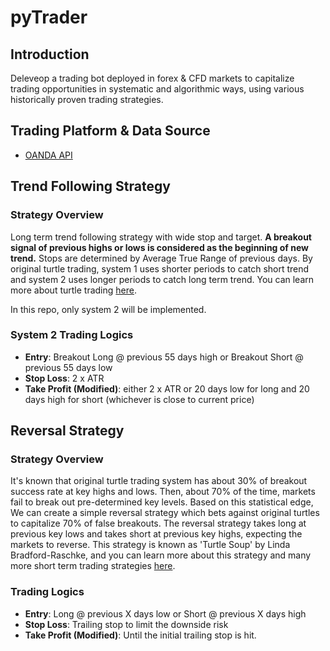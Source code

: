 # pyTrader

## Introduction

Deleveop a trading bot deployed in forex & CFD markets to capitalize trading opportunities in systematic and algorithmic ways, using various historically proven trading strategies.

## Trading Platform & Data Source

- [OANDA API](https://developer.oanda.com/)

## Trend Following Strategy

### Strategy Overview

Long term trend following strategy with wide stop and target. **A breakout signal of previous highs or lows is considered as the beginning of new trend.** Stops are determined by Average True Range of previous days. By original turtle trading, system 1 uses shorter periods to catch short trend and system 2 uses longer periods to catch long term trend. You can learn more about turtle trading [here](https://bigpicture.typepad.com/comments/files/turtlerules.pdf).

In this repo, only system 2 will be implemented.

### System 2 Trading Logics

- **Entry**: Breakout Long @ previous 55 days high or Breakout Short @ previous 55 days low
- **Stop Loss**: 2 x ATR
- **Take Profit (Modified)**: either 2 x ATR or 20 days low for long and 20 days high for short (whichever is close to current price)

## Reversal Strategy

### Strategy Overview

It's known that original turtle trading system has about 30% of breakout success rate at key highs and lows. Then, about 70% of the time, markets fail to break out pre-determined key levels. Based on this statistical edge, We can create a simple reversal strategy which bets against original turtles to capitalize 70% of false breakouts. The reversal strategy takes long at previous key lows and takes short at previous key highs, expecting the markets to reverse. This strategy is known as 'Turtle Soup' by Linda Bradford-Raschke, and you can learn more about this strategy and many more short term trading strategies [here](https://www.amazon.ca/Street-Smarts-Probability-Trading-Strategies/dp/0965046109).

### Trading Logics

- **Entry**: Long @ previous X days low or Short @ previous X days high
- **Stop Loss**: Trailing stop to limit the downside risk
- **Take Profit (Modified)**: Until the initial trailing stop is hit.
